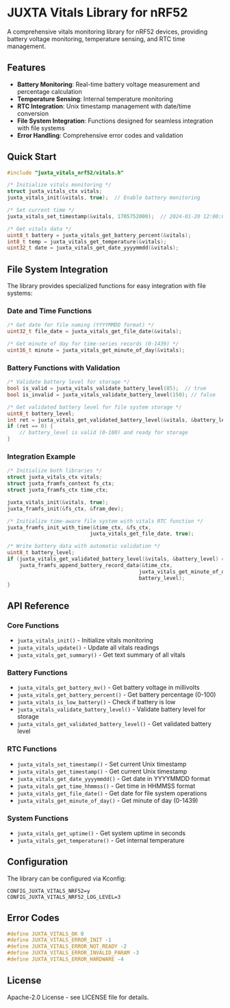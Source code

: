 # JUXTA Vitals Library for nRF52

A comprehensive vitals monitoring library for nRF52 devices, providing battery voltage monitoring, temperature sensing, and RTC time management.

## Features

- **Battery Monitoring**: Real-time battery voltage measurement and percentage calculation
- **Temperature Sensing**: Internal temperature monitoring
- **RTC Integration**: Unix timestamp management with date/time conversion
- **File System Integration**: Functions designed for seamless integration with file systems
- **Error Handling**: Comprehensive error codes and validation

## Quick Start

```c
#include "juxta_vitals_nrf52/vitals.h"

/* Initialize vitals monitoring */
struct juxta_vitals_ctx vitals;
juxta_vitals_init(&vitals, true);  // Enable battery monitoring

/* Set current time */
juxta_vitals_set_timestamp(&vitals, 1705752000);  // 2024-01-20 12:00:00

/* Get vitals data */
uint8_t battery = juxta_vitals_get_battery_percent(&vitals);
int8_t temp = juxta_vitals_get_temperature(&vitals);
uint32_t date = juxta_vitals_get_date_yyyymmdd(&vitals);
```

## File System Integration

The library provides specialized functions for easy integration with file systems:

### Date and Time Functions

```c
/* Get date for file naming (YYYYMMDD format) */
uint32_t file_date = juxta_vitals_get_file_date(&vitals);

/* Get minute of day for time-series records (0-1439) */
uint16_t minute = juxta_vitals_get_minute_of_day(&vitals);
```

### Battery Functions with Validation

```c
/* Validate battery level for storage */
bool is_valid = juxta_vitals_validate_battery_level(85);  // true
bool is_invalid = juxta_vitals_validate_battery_level(150); // false

/* Get validated battery level for file system storage */
uint8_t battery_level;
int ret = juxta_vitals_get_validated_battery_level(&vitals, &battery_level);
if (ret == 0) {
    // battery_level is valid (0-100) and ready for storage
}
```

### Integration Example

```c
/* Initialize both libraries */
struct juxta_vitals_ctx vitals;
struct juxta_framfs_context fs_ctx;
struct juxta_framfs_ctx time_ctx;

juxta_vitals_init(&vitals, true);
juxta_framfs_init(&fs_ctx, &fram_dev);

/* Initialize time-aware file system with vitals RTC function */
juxta_framfs_init_with_time(&time_ctx, &fs_ctx, 
                           juxta_vitals_get_file_date, true);

/* Write battery data with automatic validation */
uint8_t battery_level;
if (juxta_vitals_get_validated_battery_level(&vitals, &battery_level) == 0) {
    juxta_framfs_append_battery_record_data(&time_ctx, 
                                           juxta_vitals_get_minute_of_day(&vitals),
                                           battery_level);
}
```

## API Reference

### Core Functions

- `juxta_vitals_init()` - Initialize vitals monitoring
- `juxta_vitals_update()` - Update all vitals readings
- `juxta_vitals_get_summary()` - Get text summary of all vitals

### Battery Functions

- `juxta_vitals_get_battery_mv()` - Get battery voltage in millivolts
- `juxta_vitals_get_battery_percent()` - Get battery percentage (0-100)
- `juxta_vitals_is_low_battery()` - Check if battery is low
- `juxta_vitals_validate_battery_level()` - Validate battery level for storage
- `juxta_vitals_get_validated_battery_level()` - Get validated battery level

### RTC Functions

- `juxta_vitals_set_timestamp()` - Set current Unix timestamp
- `juxta_vitals_get_timestamp()` - Get current Unix timestamp
- `juxta_vitals_get_date_yyyymmdd()` - Get date in YYYYMMDD format
- `juxta_vitals_get_time_hhmmss()` - Get time in HHMMSS format
- `juxta_vitals_get_file_date()` - Get date for file system operations
- `juxta_vitals_get_minute_of_day()` - Get minute of day (0-1439)

### System Functions

- `juxta_vitals_get_uptime()` - Get system uptime in seconds
- `juxta_vitals_get_temperature()` - Get internal temperature

## Configuration

The library can be configured via Kconfig:

```kconfig
CONFIG_JUXTA_VITALS_NRF52=y
CONFIG_JUXTA_VITALS_NRF52_LOG_LEVEL=3
```

## Error Codes

```c
#define JUXTA_VITALS_OK 0
#define JUXTA_VITALS_ERROR_INIT -1
#define JUXTA_VITALS_ERROR_NOT_READY -2
#define JUXTA_VITALS_ERROR_INVALID_PARAM -3
#define JUXTA_VITALS_ERROR_HARDWARE -4
```

## License

Apache-2.0 License - see LICENSE file for details. 